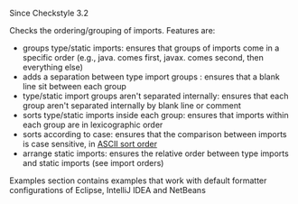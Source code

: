 Since Checkstyle 3.2

Checks the ordering/grouping of imports. Features are:

 *  groups type/static imports: ensures that groups of imports come in a specific order (e.g., java. comes first, javax. comes second, then everything else)
 *  adds a separation between type import groups : ensures that a blank line sit between each group
 *  type/static import groups aren't separated internally: ensures that each group aren't separated internally by blank line or comment
 *  sorts type/static imports inside each group: ensures that imports within each group are in lexicographic order
 *  sorts according to case: ensures that the comparison between imports is case sensitive, in [ASCII sort order][]
 *  arrange static imports: ensures the relative order between type imports and static imports (see import orders)

Examples section contains examples that work with default formatter configurations of Eclipse, IntelliJ IDEA and NetBeans


[ASCII sort order]: https://en.wikipedia.org/wiki/ASCII#Order